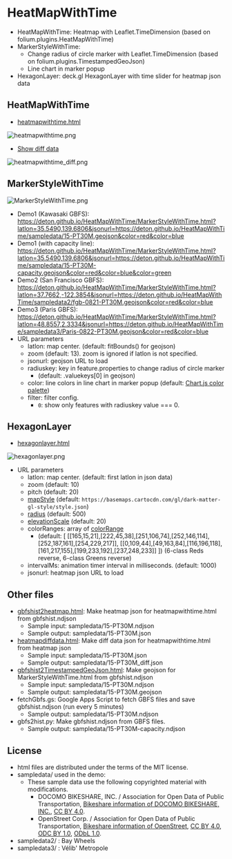# HeatMapWithTime

* HeatMapWithTime: Heatmap with Leaflet.TimeDimension (based on folium.plugins.HeatMapWithTime)
* MarkerStyleWithTime:
  * Change radius of circle marker with Leaflet.TimeDimension (based on folium.plugins.TimestampedGeoJson)
  * Line chart in marker popup
* HexagonLayer: deck.gl HexagonLayer with time slider for heatmap json data

## HeatMapWithTime
* [heatmapwithtime.html](https://deton.github.io/HeatMapWithTime/heatmapwithtime.html?latlon=35.5490,139.6806&jsonurl=https://deton.github.io/HeatMapWithTime/sampledata/15-PT30M.json)

![heatmapwithtime.png](https://github.com/user-attachments/assets/f215a354-90b7-43d6-bcc2-0840c27a1255)

* [Show diff data](https://deton.github.io/HeatMapWithTime/heatmapwithtime.html?latlon=35.5490,139.6806&negative=1&jsonurl=https://deton.github.io/HeatMapWithTime/sampledata/15-PT30M_diff.json)

![heatmapwithtime_diff.png](https://github.com/user-attachments/assets/4c70259c-9c3a-48af-96e0-941b8088f9b7)

## MarkerStyleWithTime
![MarkerStyleWithTime.png](https://github.com/user-attachments/assets/4901d79c-3dfc-4ae9-b982-90be2151790c)

* Demo1 (Kawasaki GBFS): https://deton.github.io/HeatMapWithTime/MarkerStyleWithTime.html?latlon=35.5490,139.6806&jsonurl=https://deton.github.io/HeatMapWithTime/sampledata/15-PT30M.geojson&color=red&color=blue
* Demo1 (with capacity line): https://deton.github.io/HeatMapWithTime/MarkerStyleWithTime.html?latlon=35.5490,139.6806&jsonurl=https://deton.github.io/HeatMapWithTime/sampledata/15-PT30M-capacity.geojson&color=red&color=blue&color=green
* Demo2 (San Francisco GBFS): https://deton.github.io/HeatMapWithTime/MarkerStyleWithTime.html?latlon=37.7662,-122.3854&jsonurl=https://deton.github.io/HeatMapWithTime/sampledata2/fgb-0821-PT30M.geojson&color=red&color=blue
* Demo3 (Paris GBFS): https://deton.github.io/HeatMapWithTime/MarkerStyleWithTime.html?latlon=48.8557,2.3334&jsonurl=https://deton.github.io/HeatMapWithTime/sampledata3/Paris-0822-PT30M.geojson&color=red&color=blue
* URL parameters
  * latlon: map center. (default: fitBounds() for geojson)
  * zoom (default: 13). zoom is ignored if latlon is not specified.
  * jsonurl: geojson URL to load
  * radiuskey: key in feature.properties to change radius of circle marker
    * (default: .valuekeys[0] in geojson)
  * color: line colors in line chart in marker popup (default: [Chart.js color palette](https://www.chartjs.org/docs/latest/general/colors.html#default-color-palette))
  * filter: filter config.
    * `0`: show only features with radiuskey value === 0.

## HexagonLayer
* [hexagonlayer.html](https://deton.github.io/HeatMapWithTime/hexagonlayer.html?latlon=35.6434,139.7612&jsonurl=https://deton.github.io/HeatMapWithTime/sampledata/15-PT30M.json)

![hexagonlayer.png](https://github.com/user-attachments/assets/83a835a8-48ab-4d8f-b830-a20a125e0ca0)

* URL parameters
  * latlon: map center. (default: first latlon in json data)
  * zoom (default: 10)
  * pitch (default: 20)
  * [mapStyle](https://deck.gl/docs/api-reference/core/deckgl#mapstyle) (default: `https://basemaps.cartocdn.com/gl/dark-matter-gl-style/style.json`)
  * [radius](https://deck.gl/docs/api-reference/aggregation-layers/hexagon-layer#radius) (default: 500)
  * [elevationScale](https://deck.gl/docs/api-reference/aggregation-layers/hexagon-layer#elevationscale) (default: 20)
  * colorRanges: array of [colorRange](https://deck.gl/docs/api-reference/aggregation-layers/hexagon-layer#colorrange)
    * (default: [
        [[165,15,21],[222,45,38],[251,106,74],[252,146,114],[252,187,161],[254,229,217]],
        [[0,109,44],[49,163,84],[116,196,118],[161,217,155],[199,233,192],[237,248,233]]
      ]) (6-class Reds reverse, 6-class Greens reverse)
  * intervalMs: animation timer interval in milliseconds. (default: 1000)
  * jsonurl: heatmap json URL to load

## Other files
* [gbfshist2heatmap.html](https://deton.github.io/HeatMapWithTime/gbfshist2heatmap.html): Make heatmap json for heatmapwithtime.html from gbfshist.ndjson
  * Sample input: sampledata/15-PT30M.ndjson
  * Sample output: sampledata/15-PT30M.json
* [heatmapdiffdata.html](https://deton.github.io/HeatMapWithTime/heatmapdiffdata.html): Make diff data json for heatmapwithtime.html from heatmap json
  * Sample input: sampledata/15-PT30M.json
  * Sample output: sampledata/15-PT30M_diff.json
* [gbfshist2TimestampedGeoJson.html](https://deton.github.io/HeatMapWithTime/gbfshist2TimestampedGeoJson.html): Make geojson for MarkerStyleWithTime.html from gbfshist.ndjson
  * Sample input: sampledata/15-PT30M.ndjson
  * Sample output: sampledata/15-PT30M.geojson
* fetchGbfs.gs: Google Apps Script to fetch GBFS files and save gbfshist.ndjson (run every 5 minutes)
  * Sample output: sampledata/15-PT30M.ndjson
* gbfs2hist.py: Make gbfshist.ndjson from GBFS files.
  * Sample output: sampledata/15-PT30M-capacity.ndjson

## License
* html files are distributed under the terms of the MIT license.
* sampledata/ used in the demo:
  * These sample data use the following copyrighted material with modifications.
    * DOCOMO BIKESHARE, INC. / Association for Open Data of Public Transportation, [Bikeshare information of DOCOMO BIKESHARE, INC.](https://ckan.odpt.org/dataset/c_bikeshare_gbfs-d-nationwide-bikeshare), [CC BY 4.0](https://creativecommons.org/licenses/by/4.0/deed.en).
    * OpenStreet Corp. / Association for Open Data of Public Transportation, [Bikeshare information of OpenStreet](https://ckan.odpt.org/dataset/c_bikeshare_gbfs-openstreet), [CC BY 4.0](https://creativecommons.org/licenses/by/4.0/deed.en), [ODC BY 1.0](https://opendatacommons.org/licenses/by/1-0/), [ODbL 1.0](https://opendatacommons.org/licenses/odbl/1-0/).
* sampledata2/ : Bay Wheels
* sampledata3/ : Vélib' Metropole
